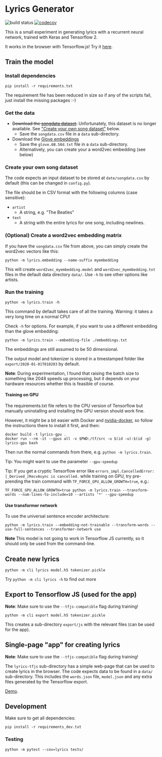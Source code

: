 # Lyrics Generator

![build status](https://github.com/dlebech/lyrics-generator/actions/workflows/python-app.yml/badge.svg)
[![codecov](https://codecov.io/gh/dlebech/lyrics-generator/branch/master/graph/badge.svg)](https://codecov.io/gh/dlebech/lyrics-generator)

This is a small experiment in generating lyrics with a recurrent neural network, trained with Keras and Tensorflow 2.

It works in the browser with Tensorflow.js! Try it [here](https://davidlebech.com/lyrics/).

## Train the model

### Install dependencies

```shell
pip install -r requirements.txt
```

The requirement file has been reduced in size so if any of the scripts fail,
just install the missing packages :-)

### Get the data

- ~~Download the [songdata dataset](https://www.kaggle.com/mousehead/songlyrics).~~ Unfortunately, this dataset is no longer available. See ["Create your own song dataset"](#create-your-own-song-dataset) below.
  - Save the `songdata.csv` file in a `data` sub-directory.
- Download the [Glove embeddings](http://nlp.stanford.edu/data/glove.6B.zip)
  - Save the `glove.6B.50d.txt` file in a `data` sub-directory.
  - Alternatively, you can create your a word2vec embedding (see below)

### Create your own song dataset

The code expects an input dataset to be stored at `date/songdata.csv` by default (this can be changed in `config.py`).

The file should be in CSV format with the following columns (case sensitive):
- `artist`
  - A string, e.g. "The Beatles"
- `text`
  - A string with the entire lyrics for one song, including newlines.
  
### (Optional) Create a word2vec embedding matrix

If you have the `songdata.csv` file from above, you can simply create the
word2vec vectors like this:

```shell
python -m lyrics.embedding --name-suffix myembedding
```

This will create `word2vec_myembedding.model` and `word2vec_myembedding.txt`
files in the default data directory `data/`. Use `-h` to see other options
like artists.

### Run the training

```shell
python -m lyrics.train -h
```

This command by default takes care of all the training. Warning: it takes a
very long time on a normal CPU!

Check `-h` for options. For example, if you want to use a different embedding
than the glove embedding:

```shell
python -m lyrics.train --embedding-file ./embeddings.txt
```

The embeddings are still assumed to be 50 dimensional.

The output model and tokenizer is stored in a timestamped folder like `export/2020-01-01T010203` by default.

**Note**: During experimentation, I found that raising the batch size to something like 2048 speeds up processing, but it depends on your hardware resources whether this is feasible of course.

#### Training on GPU

The requirements.txt file refers to the CPU version of Tensorflow but manually
uninstalling and installing the GPU version should work fine.

However, it might be a bit easier with Docker and [nvidia-docker](https://github.com/NVIDIA/nvidia-docker),
so follow the instructions there to install it first, and then:

```shell
docker build -t lyrics-gpu .
docker run --rm -it --gpus all -v $PWD:/tf/src -u $(id -u):$(id -g) lyrics-gpu bash
```

Then run the normal commands from there, e.g. `python -m lyrics.train`.

Tip: You might want to use the parameter `--gpu-speedup`

Tip: If you get a cryptic Tensorflow error like `errors_impl.CancelledError:  [_Derived_]RecvAsync is cancelled.` while training on GPU, try pre-prending the train command with `TF_FORCE_GPU_ALLOW_GROWTH=true`, e.g.:
```shell
TF_FORCE_GPU_ALLOW_GROWTH=true python -m lyrics.train --transform-words --num-lines-to-include=10 --artists '*' --gpu-speedup
```

#### Use transformer network

To use the universal sentence encoder architecture:

```shell
python -m lyrics.train --embedding-not-trainable --transform-words --use-full-sentences --transformer-network use
```

**Note** This model is not going to work in Tensorflow JS currently, so it
should only be used from the command-line.

## Create new lyrics

```shell
python -m cli lyrics model.h5 tokenizer.pickle
```

Try `python -m cli lyrics -h` to find out more

## Export to Tensorflow JS (used for the app)

**Note**: Make sure to use the `--tfjs-compatible` flag during training!

```shell
python -m cli export model.h5 tokenizer.pickle
```

This creates a sub-directory `export/js` with the relevant files (can be used
for the app).

## Single-page "app" for creating lyrics

**Note**: Make sure to use the `--tfjs-compatible` flag during training!

The `lyrics-tfjs` sub-directory has a simple web-page that can be used to
create lyrics in the browser. The code expects data to be found in a `data/`
sub-directory. This includes the `words.json` file, `model.json` and any extra
files generated by the Tensorflow export.

[Demo](https://davidlebech.com/lyrics/).

## Development

Make sure to get all dependencies:

```shell
pip install -r requirements_dev.txt
```

### Testing

```shell
python -m pytest --cov=lyrics tests/
```
